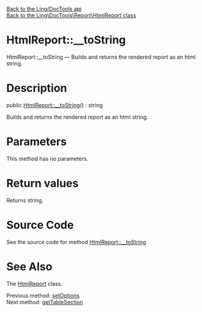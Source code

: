 [Back to the Ling/DocTools api](https://github.com/lingtalfi/DocTools/blob/master/doc/api/Ling/DocTools.md)<br>
[Back to the Ling\DocTools\Report\HtmlReport class](https://github.com/lingtalfi/DocTools/blob/master/doc/api/Ling/DocTools/Report/HtmlReport.md)


HtmlReport::__toString
================



HtmlReport::__toString — Builds and returns the rendered report as an html string.




Description
================


public [HtmlReport::__toString](https://github.com/lingtalfi/DocTools/blob/master/doc/api/Ling/DocTools/Report/HtmlReport/__toString.md)() : string




Builds and returns the rendered report as an html string.




Parameters
================

This method has no parameters.


Return values
================

Returns string.








Source Code
===========
See the source code for method [HtmlReport::__toString](https://github.com/lingtalfi/DocTools/blob/master/Report/HtmlReport.php#L79-L461)


See Also
================

The [HtmlReport](https://github.com/lingtalfi/DocTools/blob/master/doc/api/Ling/DocTools/Report/HtmlReport.md) class.

Previous method: [setOptions](https://github.com/lingtalfi/DocTools/blob/master/doc/api/Ling/DocTools/Report/HtmlReport/setOptions.md)<br>Next method: [getTableSection](https://github.com/lingtalfi/DocTools/blob/master/doc/api/Ling/DocTools/Report/HtmlReport/getTableSection.md)<br>

